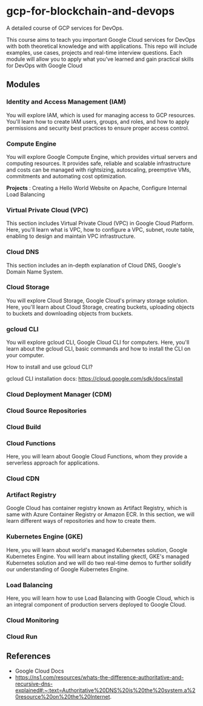 # gcp-for-blockchain-and-devops

A detailed course of GCP services for DevOps.

This course aims to teach you important Google Cloud services for DevOps with both theoretical knowledge and with applications. This repo will include examples, use cases, projects and real-time interview questions. Each module will allow you to apply what you've learned and gain practical skills for DevOps with Google Cloud

## Modules

### Identity and Access Management (IAM)

You will explore IAM, which is used for managing access to GCP resources. You'll learn how to create IAM users, groups, and roles, and how to apply permissions and security best practices to ensure proper access control.

### Compute Engine

You will explore Google Compute Engine, which provides virtual servers and computing resources. It provides safe, reliable and scalable infrastructure and costs can be managed with rightsizing, autoscaling, preemptive VMs, commitments and automating cost optimization.

**Projects** : Creating a Hello World Website on Apache, Configure Internal Load Balancing

### Virtual Private Cloud (VPC)

This section includes Virtual Private Cloud (VPC) in Google Cloud Platform. Here, you'll learn what is VPC, how to configure a VPC, subnet, route table, enabling to design and maintain VPC infrastructure.

### Cloud DNS

This section includes an in-depth explanation of Cloud DNS, Google's Domain Name System.

### Cloud Storage

You will explore Cloud Storage, Google Cloud's primary storage solution. Here, you'll learn about Cloud Storage, creating buckets, uploading objects to buckets and downloading objects from buckets. 

### gcloud CLI

You will explore gcloud CLI, Google Cloud CLI for computers. Here, you'll learn about the gcloud CLI, basic commands and how to install the CLI on your computer. 

How to install and use gcloud CLI?

gcloud CLI installation docs: https://cloud.google.com/sdk/docs/install

### Cloud Deployment Manager (CDM)

### Cloud Source Repositories

### Cloud Build

### Cloud Functions

Here, you will learn about Google Cloud Functions, whom they provide a serverless approach for applications.

### Cloud CDN

### Artifact Registry

Google Cloud has container registry known as Artifact Registry, which is same with Azure Container Registry or Amazon ECR. In this section, we will learn different ways of repositories and how to create them.

### Kubernetes Engine (GKE)

Here, you will learn about world's managed Kubernetes solution, Google Kubernetes Engine. You will learn about installing gkectl, GKE's managed Kubernetes solution and we will do two real-time demos to further solidify our understanding of Google Kubernetes Engine.

### Load Balancing

Here, you will learn how to use Load Balancing with Google Cloud, which is an integral component of production servers deployed to Google Cloud.

### Cloud Monitoring

### Cloud Run

## References

- Google Cloud Docs
- <https://ns1.com/resources/whats-the-difference-authoritative-and-recursive-dns-explained#:~:text=Authoritative%20DNS%20is%20the%20system,a%20resource%20on%20the%20Internet>.